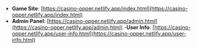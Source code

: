 - **Game Site**: [https://casino-opper.netlify.app/index.html](https://casino-opper.netlify.app/index.html)
- **Admin Panel**: [https://casino-opper.netlify.app/admin.html](https://casino-opper.netlify.app/admin.html)
-**User Info**:
[https://casino-opper.netlify.app/user-info.html](https://casino-opper.netlify.app/user-info.html)

